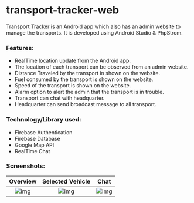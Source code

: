 # transport-tracker-web
Transport Tracker is an Android app which also has an admin website to manage the transports. It is developed using Android Studio & PhpStrom.

### Features:
*	RealTime location update from the Android app.
*	The location of each transport can be observed from an admin website.
*	Distance Traveled by the transport in shown on the website.
*	Fuel consumed by the transport is shown on the website.
*	Speed of the transport is shown on the website.
*	Alarm option to alert the admin that the transport is in trouble.
*	Transport can chat with headquarter.
*	Headquarter can send broadcast message to all transport.

### Technology/Library used:
*	Firebase Authentication
*	Firebase Database
*	Google Map API
*	RealTime Chat

### Screenshots:
Overview              |      Selected Vehicle                |        Chat 
:-------------------------:|:-------------------------:|:-------------------------:
![img](https://image.ibb.co/b7vHbJ/s1.jpg) | ![img](https://image.ibb.co/j305Vd/s2.jpg) | ![img](https://image.ibb.co/ngFTiy/s3.jpg) 
